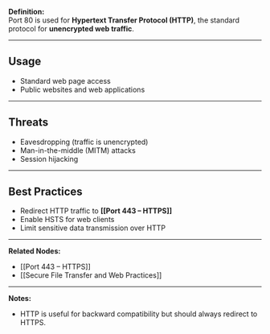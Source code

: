 **Definition:**  
Port 80 is used for **Hypertext Transfer Protocol (HTTP)**, the standard protocol for **unencrypted web traffic**.

---

## **Usage**  
- Standard web page access  
- Public websites and web applications  

---

## **Threats**  
- Eavesdropping (traffic is unencrypted)  
- Man-in-the-middle (MITM) attacks  
- Session hijacking  

---

## **Best Practices**  
- Redirect HTTP traffic to **[[Port 443 – HTTPS]]**  
- Enable HSTS for web clients  
- Limit sensitive data transmission over HTTP  

---

**Related Nodes:**  
- [[Port 443 – HTTPS]]  
- [[Secure File Transfer and Web Practices]]  

---

**Notes:**  
- HTTP is useful for backward compatibility but should always redirect to HTTPS.